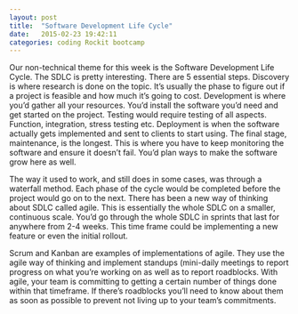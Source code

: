```yaml
---
layout: post
title:  "Software Development Life Cycle"
date:   2015-02-23 19:42:11
categories: coding Rockit bootcamp 
---
```

Our non-technical theme for this week is the Software Development Life Cycle. The SDLC is pretty interesting. There are 5 essential steps. Discovery is where research is done on the topic. It’s usually the phase to figure out if a project is feasible and how much it’s going to cost. Development is where you’d gather all your resources. You’d install the software you’d need and get started on the project. Testing would require testing of all aspects. Function, integration, stress testing etc. Deployment is when the software actually gets implemented and sent to clients to start using. The final stage, maintenance, is the longest. This is where you have to keep monitoring the software and ensure it doesn’t fail. You’d plan ways to make the software grow here as well. 

The way it used to work, and still does in some cases, was through a waterfall method. Each phase of the cycle would be completed before the project would go on to the next. There has been a new way of thinking about SDLC called agile. This is essentially the whole SDLC on a smaller, continuous scale. You’d go through the whole SDLC in sprints that last for anywhere from 2-4 weeks. This time frame could be implementing a new feature or even the initial rollout. 

Scrum and Kanban are examples of implementations of agile. They use the agile way of thinking and implement standups (mini-daily meetings to report progress on what you’re working on as well as to report roadblocks. With agile, your team is committing to getting a certain number of things done within that timeframe. If there’s roadblocks you’ll need to know about them as soon as possible to prevent not living up to your team’s commitments. 
